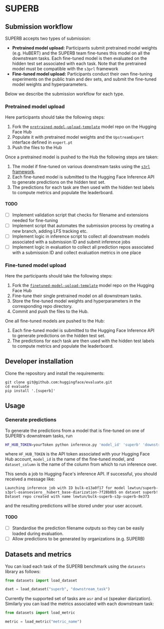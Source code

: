 # SUPERB

## Submission workflow

SUPERB accepts two types of submission:

* **Pretrained model upload:** Participants submit pretrained model weights (e.g. HuBERT) and the SUPERB team fine-tunes this model on all the downstream tasks. Each fine-tuned model is then evaluated on the hidden test set associated with each task. Note that the pretrained model must be compatible with the `s3prl` framework 
* **Fine-tuned model upload:** Participants conduct their own fine-tuning experiments on the public train and dev sets, and submit the fine-tuned model weights and hyperparameters.

Below we describe the submission workflow for each type.

### Pretrained model upload

Here participants should take the following steps:

1. Fork the [`pretrained-model-upload-template`](https://huggingface.co/superb/pretrained-model-upload-template) model repo on the Hugging Face Hub
2. Populate it with pretrained model weights and the `UpstreamExpert` interface defined in `expert.pt`
3. Push the files to the Hub

Once a pretrained model is pushed to the Hub the following steps are taken:

1. The model if fine-tuned on various downstream tasks using the [`s3rl` framework](https://github.com/s3prl/s3prl).
2. Each fine-tuned model is submitted to the Hugging Face Inference API to generate predictions on the hidden test set.
3. The predictions for each task are then used with the hidden test labels to compute metrics and populate the leaderboard.

#### TODO

- [ ] Implement validation script that checks for filename and extensions needed for fine-tuning
- [ ] Implement script that automates the submission process by creating a new branch, adding LFS tracking etc.
- [ ] Implement logic in inference script to collect all downstream models associated with a submission ID and submit inference jobs
- [ ] Implement logic in evaluation to collect all prediction repos associated with a submission ID and collect evaluation metrics in one place

### Fine-tuned model upload

Here the participants should take the following steps:

1. Fork the [`finetuned-model-upload-template`](https://huggingface.co/superb/finetuned-model-upload-template) model repo on the Hugging Face Hub
2. Fine-tune their single pretrained model on all downstream tasks.
3. Store the fine-tuned model weights and hyperparameters in the corresponding repo directory.
4. Commit and push the files to the Hub.

One all fine-tuned models are pushed to the Hub:

1. Each fine-tuned model is submitted to the Hugging Face Inference API to generate predictions on the hidden test set.
2. The predictions for each task are then used with the hidden test labels to compute metrics and populate the leaderboard.


## Developer installation

Clone the repository and install the requirements:

```
git clone git@github.com:huggingface/evaluate.git
cd evaluate
pip install '.[superb]'
```

## Usage

### Generate predictions

To generate the predictions from a model that is fine-tuned on one of SUPERB's downstream tasks, run

```bash
HF_HUB_TOKEN=yourToken python inference.py 'model_id' 'superb' 'downstream_task' 'dataset_split' 'dataset_column'
```

where `HF_HUB_TOKEN` is the API token associated with your Hugging Face Hub account, `model_id` is the name of the fine-tuned model, and `dataset_column` is the name of the column from which to run inference over.

This sends a job to Hugging Face's inference API. If successful, you should received a message like:

```
Launching inference job with ID bulk-e13a0f17 for model lewtun/superb-s3prl-osanseviero__hubert_base-diarization-7f28b8b5 on dataset superb! Dataset repo created with name lewtun/bulk-superb-s3p-superb-8e373
```

and the resulting predictions will be stored under your user account.

#### TODO

- [ ] Standardise the prediction filename outputs so they can be easily loaded during evaluation.
- [ ] Allow predictions to be generated by organizations (e.g. SUPERB)

## Datasets and metrics

You can load each task of the SUPERB benchmark using the `datasets` library as follows:

```python
from datasets import load_dataset

dset = load_dataset("superb", "downstream_task")
```

Currently the supported set of tasks are `asr` and `sd` (speaker diarization). Similarly you can load the metrics associated with each downstream task:

```python
from datasets import load_metric

metric = load_metric("metric_name")
```


